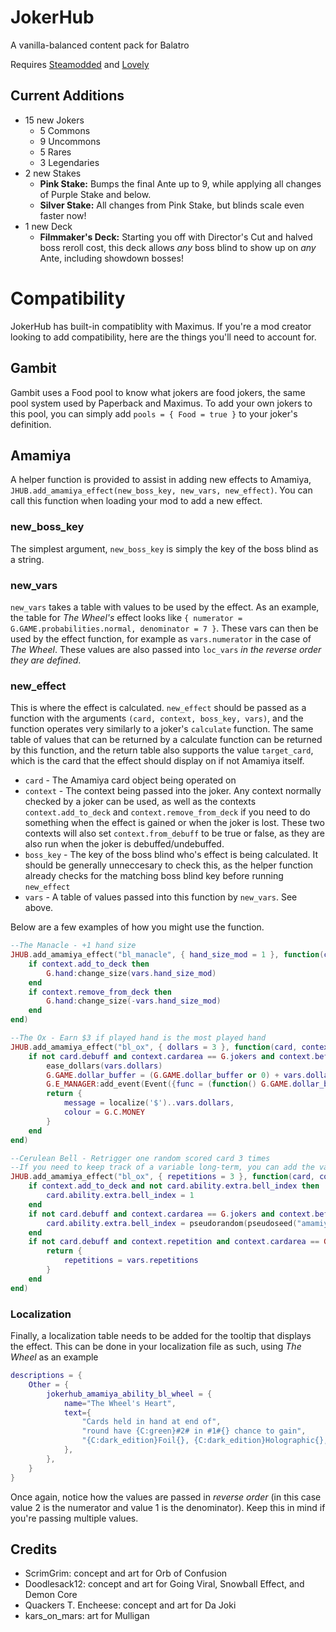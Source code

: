 # JokerHub
 A vanilla-balanced content pack for Balatro

 Requires [Steamodded](https://github.com/Steamodded/smods) and [Lovely](https://github.com/ethangreen-dev/lovely-injector)

## Current Additions
- 15 new Jokers
    - 5 Commons
    - 9 Uncommons
    - 5 Rares
    - 3 Legendaries
- 2 new Stakes
    - **Pink Stake:** Bumps the final Ante up to 9, while applying all changes of Purple Stake and below.
    - **Silver Stake:** All changes from Pink Stake, but blinds scale even faster now!
- 1 new Deck
    - **Filmmaker's Deck:** Starting you off with Director's Cut and halved boss reroll cost, this deck allows *any* boss blind to show up on *any* Ante, including showdown bosses!

# Compatibility
JokerHub has built-in compatiblity with Maximus. If you're a mod creator looking to add compatibility, here are the things you'll need to account for.

## Gambit
Gambit uses a Food pool to know what jokers are food jokers, the same pool system used by Paperback and Maximus. To add your own jokers to this pool, you can simply add `pools = { Food = true }` to your joker's definition.

## Amamiya
A helper function is provided to assist in adding new effects to Amamiya, `JHUB.add_amamiya_effect(new_boss_key, new_vars, new_effect)`. You can call this function when loading your mod to add a new effect.
### new_boss_key
The simplest argument, `new_boss_key` is simply the key of the boss blind as a string.
### new_vars
`new_vars` takes a table with values to be used by the effect. As an example, the table for *The Wheel's* effect looks like `{ numerator = G.GAME.probabilities.normal, denominator = 7 }`. These vars can then be used by the effect function, for example as `vars.numerator` in the case of *The Wheel*. These values are also passed into `loc_vars` *in the reverse order they are defined*.
### new_effect
This is where the effect is calculated. `new_effect` should be passed as a function with the arguments `(card, context, boss_key, vars)`, and the function operates very similarly to a joker's `calculate` function. The same table of values that can be returned by a calculate function can be returned by this function, and the return table also supports the value `target_card`, which is the card that the effect should display on if not Amamiya itself.
- `card` - The Amamiya card object being operated on
- `context` - The context being passed into the joker. Any context normally checked by a joker can be used, as well as the contexts `context.add_to_deck` and `context.remove_from_deck` if you need to do something when the effect is gained or when the joker is lost. These two contexts will also set `context.from_debuff` to be true or false, as they are also run when the joker is debuffed/undebuffed.
- `boss_key` - The key of the boss blind who's effect is being calculated. It should be generally unneccesary to check this, as the helper function already checks for the matching boss blind key before running `new_effect`
- `vars` - A table of values passed into this function by `new_vars`. See above.

Below are a few examples of how you might use the function.
```lua
--The Manacle - +1 hand size
JHUB.add_amamiya_effect("bl_manacle", { hand_size_mod = 1 }, function(card, context, boss_key, vars)
    if context.add_to_deck then
        G.hand:change_size(vars.hand_size_mod)
    end
    if context.remove_from_deck then
        G.hand:change_size(-vars.hand_size_mod)
    end
end)

--The Ox - Earn $3 if played hand is the most played hand
JHUB.add_amamiya_effect("bl_ox", { dollars = 3 }, function(card, context, boss_key, vars)
    if not card.debuff and context.cardarea == G.jokers and context.before and context.scoring_name == G.GAME.current_round.most_played_poker_hand then
        ease_dollars(vars.dollars)
        G.GAME.dollar_buffer = (G.GAME.dollar_buffer or 0) + vars.dollars
        G.E_MANAGER:add_event(Event({func = (function() G.GAME.dollar_buffer = 0; return true end)}))
        return {
            message = localize('$')..vars.dollars,
            colour = G.C.MONEY
        }
    end
end)

--Cerulean Bell - Retrigger one random scored card 3 times
--If you need to keep track of a variable long-term, you can add the variable to Amamiya's extra table in context.add_to_deck, as shown here
JHUB.add_amamiya_effect("bl_ox", { repetitions = 3 }, function(card, context, boss_key, vars)
    if context.add_to_deck and not card.ability.extra.bell_index then
        card.ability.extra.bell_index = 1
    end
    if not card.debuff and context.cardarea == G.jokers and context.before then
        card.ability.extra.bell_index = pseudorandom(pseudoseed("amamiya_bell"), 1, #context.scoring_hand)
    end
    if not card.debuff and context.repetition and context.cardarea == G.play and context.other_card and context.other_card == context.scoring_hand[card.ability.extra.bell_index] then
        return {
            repetitions = vars.repetitions
        }
    end
end)
```
### Localization
Finally, a localization table needs to be added for the tooltip that displays the effect. This can be done in your localization file as such, using *The Wheel* as an example
```lua
descriptions = {
    Other = {
        jokerhub_amamiya_ability_bl_wheel = {
            name="The Wheel's Heart",
            text={
                "Cards held in hand at end of",
                "round have {C:green}#2# in #1#{} chance to gain",
                "{C:dark_edition}Foil{}, {C:dark_edition}Holographic{}, or {C:dark_edition}Polychrome{}",
            },
        },
    }
}
```
Once again, notice how the values are passed in *reverse order* (in this case value 2 is the numerator and value 1 is the denominator). Keep this in mind if you're passing multiple values.

## Credits
- ScrimGrim: concept and art for Orb of Confusion
- Doodlesack12: concept and art for Going Viral, Snowball Effect, and Demon Core
- Quackers T. Encheese: concept and art for Da Joki
- kars_on_mars: art for Mulligan